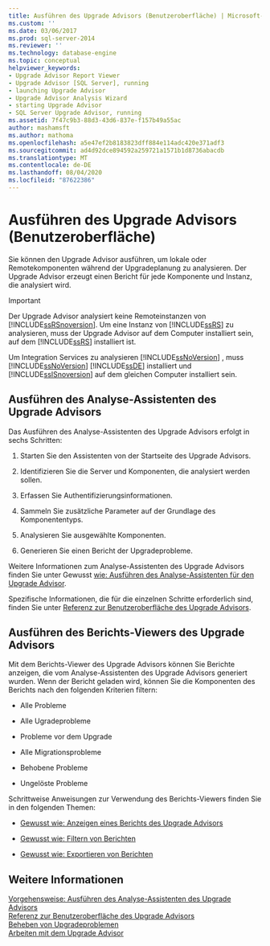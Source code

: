 ```yaml
---
title: Ausführen des Upgrade Advisors (Benutzeroberfläche) | Microsoft-Dokumentation
ms.custom: ''
ms.date: 03/06/2017
ms.prod: sql-server-2014
ms.reviewer: ''
ms.technology: database-engine
ms.topic: conceptual
helpviewer_keywords:
- Upgrade Advisor Report Viewer
- Upgrade Advisor [SQL Server], running
- launching Upgrade Advisor
- Upgrade Advisor Analysis Wizard
- starting Upgrade Advisor
- SQL Server Upgrade Advisor, running
ms.assetid: 7f47c9b3-88d3-43d6-837e-f157b49a55ac
author: mashamsft
ms.author: mathoma
ms.openlocfilehash: a5e47ef2b8183823dff884e114adc420e371adf3
ms.sourcegitcommit: ad4d92dce894592a259721a1571b1d8736abacdb
ms.translationtype: MT
ms.contentlocale: de-DE
ms.lasthandoff: 08/04/2020
ms.locfileid: "87622386"
---
```

# <a name="running-upgrade-advisor-user-interface"></a>Ausführen des Upgrade Advisors (Benutzeroberfläche)
  Sie können den Upgrade Advisor ausführen, um lokale oder Remotekomponenten während der Upgradeplanung zu analysieren. Der Upgrade Advisor erzeugt einen Bericht für jede Komponente und Instanz, die analysiert wird.  
  
> [!IMPORTANT]  
>  Der Upgrade Advisor analysiert keine Remoteinstanzen von [!INCLUDE[ssRSnoversion](../../includes/ssrsnoversion-md.md)]. Um eine Instanz von [!INCLUDE[ssRS](../../includes/ssrs.md)] zu analysieren, muss der Upgrade Advisor auf dem Computer installiert sein, auf dem [!INCLUDE[ssRS](../../includes/ssrs.md)] installiert ist.  
>   
>  Um Integration Services zu analysieren [!INCLUDE[ssNoVersion](../../includes/ssnoversion-md.md)] , muss [!INCLUDE[ssNoVersion](../../includes/ssnoversion-md.md)] [!INCLUDE[ssDE](../../includes/ssde-md.md)] installiert und [!INCLUDE[ssISnoversion](../../includes/ssisnoversion-md.md)] auf dem gleichen Computer installiert sein.  
  
## <a name="running-the-upgrade-advisor-analysis-wizard"></a>Ausführen des Analyse-Assistenten des Upgrade Advisors  
 Das Ausführen des Analyse-Assistenten des Upgrade Advisors erfolgt in sechs Schritten:  
  
1.  Starten Sie den Assistenten von der Startseite des Upgrade Advisors.  
  
2.  Identifizieren Sie die Server und Komponenten, die analysiert werden sollen.  
  
3.  Erfassen Sie Authentifizierungsinformationen.  
  
4.  Sammeln Sie zusätzliche Parameter auf der Grundlage des Komponententyps.  
  
5.  Analysieren Sie ausgewählte Komponenten.  
  
6.  Generieren Sie einen Bericht der Upgradeprobleme.  
  
 Weitere Informationen zum Analyse-Assistenten des Upgrade Advisors finden Sie unter Gewusst [wie: Ausführen des Analyse-Assistenten für den Upgrade Advisor](../../../2014/sql-server/install/how-to-run-the-upgrade-advisor-analysis-wizard.md).  
  
 Spezifische Informationen, die für die einzelnen Schritte erforderlich sind, finden Sie unter [Referenz zur Benutzeroberfläche des Upgrade Advisors](../../../2014/sql-server/install/upgrade-advisor-user-interface-reference.md).  
  
## <a name="running-the-upgrade-advisor-report-viewer"></a>Ausführen des Berichts-Viewers des Upgrade Advisors  
 Mit dem Berichts-Viewer des Upgrade Advisors können Sie Berichte anzeigen, die vom Analyse-Assistenten des Upgrade Advisors generiert wurden. Wenn der Bericht geladen wird, können Sie die Komponenten des Berichts nach den folgenden Kriterien filtern:  
  
-   Alle Probleme  
  
-   Alle Ugradeprobleme  
  
-   Probleme vor dem Upgrade  
  
-   Alle Migrationsprobleme  
  
-   Behobene Probleme  
  
-   Ungelöste Probleme  
  
 Schrittweise Anweisungen zur Verwendung des Berichts-Viewers finden Sie in den folgenden Themen:  
  
-   [Gewusst wie: Anzeigen eines Berichts des Upgrade Advisors](../../../2014/sql-server/install/how-to-view-an-upgrade-advisor-report.md)  
  
-   [Gewusst wie: Filtern von Berichten](../../../2014/sql-server/install/how-to-filter-reports.md)  
  
-   [Gewusst wie: Exportieren von Berichten](../../../2014/sql-server/install/how-to-export-reports.md)  
  
## <a name="see-also"></a>Weitere Informationen  
 [Vorgehensweise: Ausführen des Analyse-Assistenten des Upgrade Advisors](../../../2014/sql-server/install/how-to-run-the-upgrade-advisor-analysis-wizard.md)   
 [Referenz zur Benutzeroberfläche des Upgrade Advisors](../../../2014/sql-server/install/upgrade-advisor-user-interface-reference.md)   
 [Beheben von Upgradeproblemen](../../../2014/sql-server/install/resolving-upgrade-issues.md)   
 [Arbeiten mit dem Upgrade Advisor](../../../2014/sql-server/install/working-with-upgrade-advisor.md)  
  
  
